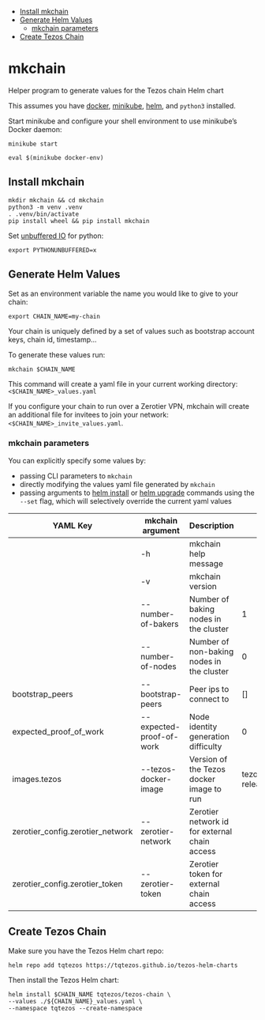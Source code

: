 - [Install mkchain](#install-mkchain)
- [Generate Helm Values](#generate-helm-values)
  - [mkchain parameters](#mkchain-parameters)
- [Create Tezos Chain](#create-tezos-chain)

# mkchain

Helper program to generate values for the Tezos chain Helm chart

This assumes you have [docker](https://docs.docker.com/get-docker/), [minikube](https://minikube.sigs.k8s.io/docs/), [helm](https://helm.sh/), and `python3` installed.

Start minikube and configure your shell environment to use minikube’s Docker daemon:

```shell
minikube start

eval $(minikube docker-env)
```

## Install mkchain

```shell
mkdir mkchain && cd mkchain
python3 -m venv .venv
. .venv/bin/activate
pip install wheel && pip install mkchain
```

Set [unbuffered IO](https://docs.python.org/3.6/using/cmdline.html#envvar-PYTHONUNBUFFERED) for python:

```shell
export PYTHONUNBUFFERED=x
```

## Generate Helm Values

Set as an environment variable the name you would like to give to your chain:

```shell
export CHAIN_NAME=my-chain
```

Your chain is uniquely defined by a set of values such as bootstrap account keys, chain id, timestamp...

To generate these values run:

```shell
mkchain $CHAIN_NAME
```

This command will create a yaml file in your current working directory: `<$CHAIN_NAME>_values.yaml`

If you configure your chain to run over a Zerotier VPN, mkchain will create an additional file for invitees to join your network: `<$CHAIN_NAME>_invite_values.yaml`.

### mkchain parameters

You can explicitly specify some values by:

- passing CLI parameters to `mkchain`
- directly modifying the values yaml file generated by `mkchain`
- passing arguments to [helm install](https://helm.sh/docs/helm/helm_install/) or [helm upgrade](https://helm.sh/docs/helm/helm_upgrade/) commands using the `--set` flag, which will selectively override the current yaml values

| YAML Key                         | mkchain argument         | Description                                                                 | Default                |
| -------------------------------- | ------------------------ | --------------------------------------------------------------------------- | ---------------------- |
|                                  | -h                       | mkchain help message                                                        |                        |
|                                  | -v                       | mkchain version                                                             |                        |
|                                  | --number-of-bakers       | Number of baking nodes in the cluster                                       | 1                      |
|                                  | --number-of-nodes        | Number of non-baking nodes in the cluster                                   | 0                      |
| bootstrap_peers                  | --bootstrap-peers        | Peer ips to connect to                                                      | []                     |
| expected_proof_of_work           | --expected-proof-of-work | Node identity generation difficulty                                         | 0                      |
| images.tezos                     | --tezos-docker-image     | Version of the Tezos docker image to run                                    | tezos/tezos:v8-release |
| zerotier_config.zerotier_network | --zerotier-network       | Zerotier network id for external chain access                               |                        |
| zerotier_config.zerotier_token   | --zerotier-token         | Zerotier token for external chain access                                    |                        |

## Create Tezos Chain

Make sure you have the Tezos Helm chart repo:

```shell
helm repo add tqtezos https://tqtezos.github.io/tezos-helm-charts
```

Then install the Tezos Helm chart:

```shell
helm install $CHAIN_NAME tqtezos/tezos-chain \
--values ./${CHAIN_NAME}_values.yaml \
--namespace tqtezos --create-namespace
```
